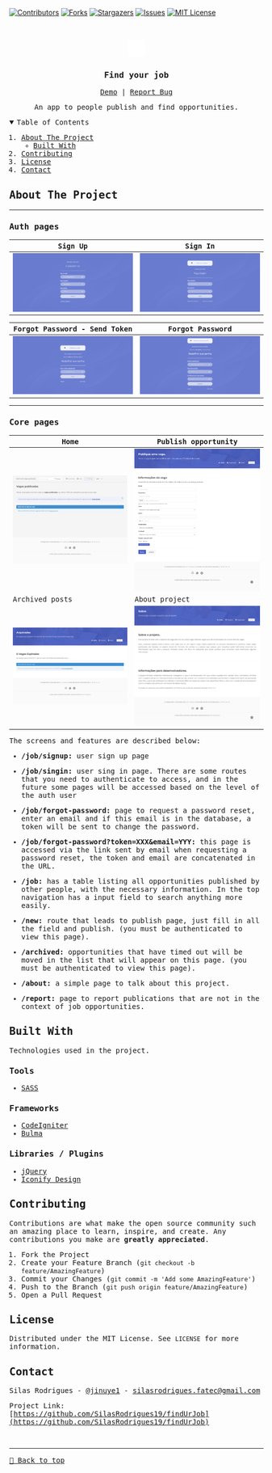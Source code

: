 [![Contributors][contributors-shield]][contributors-url]
[![Forks][forks-shield]][forks-url]
[![Stargazers][stars-shield]][stars-url]
[![Issues][issues-shield]][issues-url]
[![MIT License][license-shield]][license-url]

<!-- PROJECT LOGO -->
<br />
<samp>
<p align="center">
  <a href="#">
    <img src="./logo.svg" alt="Logo" width="35">
  </a>

  <h3 align="center" id="fuj">Find your job</h3>

  <p align="center">
    <a href="https://findurjobteste.000webhostapp.com/">Demo</a>
    &#124;	
    <a href="https://github.com/SilasRodrigues19/findUrJob/issues">Report Bug</a>
  </p>

  <p align="center">
    An app to people publish and find opportunities.
  </p>
</p>

<!-- TABLE OF CONTENTS -->
<details open="open">
  <summary>Table of Contents</summary>
  <ol>
    <li>
      <a href="#about-the-project">About The Project</a>
      <ul>
        <li><a href="#built-with">Built With</a></li>
      </ul>
    </li>
    <li><a href="#contributing">Contributing</a></li>
    <li><a href="#license">License</a></li>
    <li><a href="#contact">Contact</a></li>
  </ol>
</details>

<!-- ABOUT THE PROJECT -->

## About The Project

<hr>

### Auth pages

| Sign Up | Sign In |
| -------- | -------- |
| [![Preview][product-screenshot6]](https://findurjobteste.000webhostapp.com/) | [![Preview][product-screenshot5]](https://findurjobteste.000webhostapp.com/) |

| Forgot Password - Send Token | Forgot Password  |
| -------- | -------- |
| [![Preview][product-screenshot7]](https://findurjobteste.000webhostapp.com/) | [![Preview][product-screenshot8]](https://findurjobteste.000webhostapp.com/) |

<hr>

### Core pages

| Home | Publish opportunity |
| -------- | -------- |
| [![Preview][product-screenshot]](https://findurjobteste.000webhostapp.com/) | [![Preview][product-screenshot2]](https://findurjobteste.000webhostapp.com/) |
| Archived posts | About project |
| [![Preview][product-screenshot3]](https://findurjobteste.000webhostapp.com/) | [![Preview][product-screenshot4]](https://findurjobteste.000webhostapp.com/) |


The screens and features are described below:

- **/job/signup:** user sign up page

- **/job/singin:** user sing in page. There are some routes that you need to authenticate to access, and in the future some pages will be accessed based on the level of the auth user

- **/job/forgot-password:** page to request a password reset, enter an email and if this email is in the database, a token will be sent to change the password.

- **/job/forgot-password?token=XXX&email=YYY:** this page is accessed via the link sent by email when requesting a password reset, the token and email are concatenated in the URL.

- **/job:** has a table listing all opportunities published by other people, with the necessary information. In the top navigation has a input field to search anything more easily.

- **/new:** route that leads to publish page, just fill in all the field and publish. (you must be authenticated to view this page).

- **/archived:** opportunities that have timed out will be moved in the list that will appear on this page. (you must be authenticated to view this page).

- **/about:** a simple page to talk about this project.

- **/report:** page to report publications that are not in the context of job opportunities.

## Built With

Technologies used in the project.

### Tools

- [SASS](https://sass-lang.com/)

### Frameworks

- [CodeIgniter](https://codeigniter.com/)
- [Bulma](https://bulma.io/)

### Libraries / Plugins

- [jQuery](https://jquery.com/)
- [Iconify Design](https://iconify.design/)

<!-- CONTRIBUTING -->

## Contributing

Contributions are what make the open source community such an amazing place to learn, inspire, and create. Any contributions you make are **greatly appreciated**.

1. Fork the Project
2. Create your Feature Branch (`git checkout -b feature/AmazingFeature`)
3. Commit your Changes (`git commit -m 'Add some AmazingFeature'`)
4. Push to the Branch (`git push origin feature/AmazingFeature`)
5. Open a Pull Request

<!-- LICENSE -->

## License

Distributed under the MIT License. See `LICENSE` for more information.

<!-- CONTACT -->

## Contact

Silas Rodrigues - [@jinuye1](https://twitter.com/jinuye1) - silasrodrigues.fatec@gmail.com

Project Link: [https://github.com/SilasRodrigues19/findUrJob](https://github.com/SilasRodrigues19/findUrJob) <br>

<!-- MARKDOWN LINKS & IMAGES -->
<!-- https://www.markdownguide.org/basic-syntax/#reference-style-links -->

[contributors-shield]: https://img.shields.io/github/contributors/SilasRodrigues19/findUrJob.svg?style=for-the-badge
[contributors-url]: https://github.com/SilasRodrigues19/findUrJob/graphs/contributors
[forks-shield]: https://img.shields.io/github/forks/SilasRodrigues19/findUrJob.svg?style=for-the-badge
[forks-url]: https://github.com/SilasRodrigues19/findUrJob/network/members
[stars-shield]: https://img.shields.io/github/stars/SilasRodrigues19/findUrJob.svg?style=for-the-badge
[stars-url]: https://github.com/SilasRodrigues19/findUrJob/stargazers
[issues-shield]: https://img.shields.io/github/issues/SilasRodrigues19/findUrJob.svg?style=for-the-badge
[issues-url]: https://github.com/SilasRodrigues19/findUrJob/issues
[license-shield]: https://img.shields.io/github/license/SilasRodrigues19/findUrJob.svg?style=for-the-badge
[license-url]: https://github.com/SilasRodrigues19/findUrJob/blob/master/LICENSE
[product-screenshot]: ./public/screenshots/preview.png
[product-screenshot2]: ./public/screenshots/preview2.png
[product-screenshot3]: ./public/screenshots/preview3.png
[product-screenshot4]: ./public/screenshots/preview4.png
[product-screenshot5]: ./public/screenshots/preview5.png
[product-screenshot6]: ./public/screenshots/preview6.png
[product-screenshot7]: ./public/screenshots/preview7.png
[product-screenshot8]: ./public/screenshots/preview8.png
[license-url]: https://github.com/SilasRodrigues19/findUrJob/blob/master/LICENSE

<br><hr>
[🔼 Back to top](#fuj)

